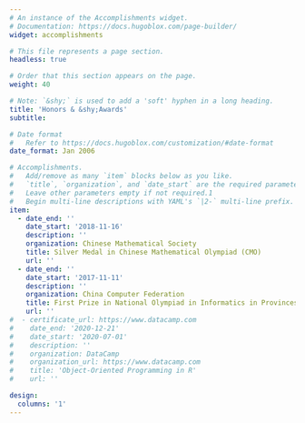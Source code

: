 ```yaml
---
# An instance of the Accomplishments widget.
# Documentation: https://docs.hugoblox.com/page-builder/
widget: accomplishments

# This file represents a page section.
headless: true

# Order that this section appears on the page.
weight: 40

# Note: `&shy;` is used to add a 'soft' hyphen in a long heading.
title: 'Honors & &shy;Awards'
subtitle:

# Date format
#   Refer to https://docs.hugoblox.com/customization/#date-format
date_format: Jan 2006

# Accomplishments.
#   Add/remove as many `item` blocks below as you like.
#   `title`, `organization`, and `date_start` are the required parameters.
#   Leave other parameters empty if not required.1
#   Begin multi-line descriptions with YAML's `|2-` multi-line prefix.
item:
  - date_end: ''
    date_start: '2018-11-16'
    description: ''
    organization: Chinese Mathematical Society
    title: Silver Medal in Chinese Mathematical Olympiad (CMO)
    url: ''
  - date_end: ''
    date_start: '2017-11-11'
    description: ''
    organization: China Computer Federation
    title: First Prize in National Olympiad in Informatics in Provinces (NOIP)
    url: ''
#  - certificate_url: https://www.datacamp.com
#    date_end: '2020-12-21'
#    date_start: '2020-07-01'
#    description: ''
#    organization: DataCamp
#    organization_url: https://www.datacamp.com
#    title: 'Object-Oriented Programming in R'
#    url: ''

design:
  columns: '1'
---
```

